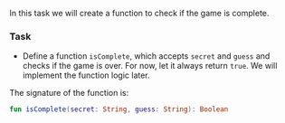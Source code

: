 In this task we will create a function to check if the game is complete.

### Task

- Define a function `isComplete`, which accepts `secret` and `guess` and checks if the game is over.
  For now, let it always return `true`. We will implement the function logic later.

<div class="hint" title="Click me to see the signature of the isComplete function">

The signature of the function is:
```kotlin
fun isComplete(secret: String, guess: String): Boolean
```
</div>
